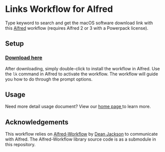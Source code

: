 Links Workflow for Alfred
==========================

Type keyword to search and get the macOS software download link with this [Alfred](http://www.alfredapp.com/) workflow (requires Alfred 2 or 3 with a Powerpack license). 

Setup
-----

### [Download here](https://github.com/tickstep/alfred-links-workflow/releases/download/0.1.2/links.alfredworkflow)

After downloading, simply double-click to install the workflow in Alfred. Use the `lk` command in Alfred to activate the workflow. The workflow will guide you how to do through the prompt options.

Usage
--------
Need more detail usage document? View our [home page ](http://links.tickstep.com/instruction) to learn more.


Acknowledgements
----------------

This workflow relies on [Alfred-Workflow](https://github.com/deanishe/alfred-workflow) by [Dean Jackson](https://github.com/deanishe) to communicate with Alfred. The Alfred-Workflow library source code is as a submodule in this repository.

